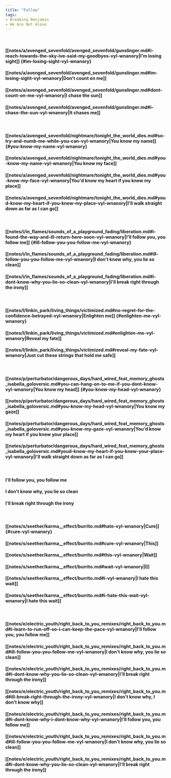 ```yaml
---
title: "Follow"
tags:
- Breaking Benjamin
- We Are Not Alone
---
```

&nbsp;
#### [[notes/a/avenged_sevenfold/avenged_sevenfold/gunslinger.md#i-reach-towards-the-sky-ive-said-my-goodbyes-vyl-wnanory|I'm losing sight]] {#im-losing-sight-vyl-wnanory}
#### [[notes/a/avenged_sevenfold/avenged_sevenfold/gunslinger.md#im-losing-sight-vyl-wnanory|Don't count on me]]
#### [[notes/a/avenged_sevenfold/avenged_sevenfold/gunslinger.md#dont-count-on-me-vyl-wnanory|I chase the sun]]
#### [[notes/a/avenged_sevenfold/avenged_sevenfold/gunslinger.md#i-chase-the-sun-vyl-wnanory|It chases me]]
&nbsp;
#### [[notes/a/avenged_sevenfold/nightmare/tonight_the_world_dies.md#so-try-and-numb-me-while-you-can-vyl-wnanory|You know my name]] {#you-know-my-name-vyl-wnanory}
#### [[notes/a/avenged_sevenfold/nightmare/tonight_the_world_dies.md#you-know-my-name-vyl-wnanory|You know my face]]
#### [[notes/a/avenged_sevenfold/nightmare/tonight_the_world_dies.md#you-know-my-face-vyl-wnanory|You'd know my heart if you knew my place]]
#### [[notes/a/avenged_sevenfold/nightmare/tonight_the_world_dies.md#youd-know-my-heart-if-you-knew-my-place-vyl-wnanory|I'll walk straight down as far as I can go]]
&nbsp;
#### [[notes/i/in_flames/sounds_of_a_playground_fading/liberation.md#i-found-the-way-and-ill-return-here-soon-vyl-wnanory|I'll follow you, you follow me]] {#ill-follow-you-you-follow-me-vyl-wnanory}
#### [[notes/i/in_flames/sounds_of_a_playground_fading/liberation.md#ill-follow-you-you-follow-me-vyl-wnanory|I don't know why, you lie so clean]]
#### [[notes/i/in_flames/sounds_of_a_playground_fading/liberation.md#i-dont-know-why-you-lie-so-clean-vyl-wnanory|I'll break right through the irony]]
&nbsp;
#### [[notes/l/linkin_park/living_things/victimized.md#no-regret-for-the-confidence-betrayed-vyl-wnanory|Enlighten me]] {#enlighten-me-vyl-wnanory}
#### [[notes/l/linkin_park/living_things/victimized.md#enlighten-me-vyl-wnanory|Reveal my fate]]
#### [[notes/l/linkin_park/living_things/victimized.md#reveal-my-fate-vyl-wnanory|Just cut these strings that hold me safe]]
&nbsp;
#### [[notes/p/perturbator/dangerous_days/hard_wired_feat_memory_ghosts_isabella_goloversic.md#you-can-hang-on-to-me-if-you-dont-know-vyl-wnanory|You know my head]] {#you-know-my-head-vyl-wnanory}
#### [[notes/p/perturbator/dangerous_days/hard_wired_feat_memory_ghosts_isabella_goloversic.md#you-know-my-head-vyl-wnanory|You know my gaze]]
#### [[notes/p/perturbator/dangerous_days/hard_wired_feat_memory_ghosts_isabella_goloversic.md#you-know-my-gaze-vyl-wnanory|You'd know my heart if you knew your place]]
#### [[notes/p/perturbator/dangerous_days/hard_wired_feat_memory_ghosts_isabella_goloversic.md#youd-know-my-heart-if-you-knew-your-place-vyl-wnanory|I'll walk straight down as far as I can go]]
&nbsp;
#### I'll follow you, you follow me
#### I don't know why, you lie so clean
#### I'll break right through the irony
&nbsp;
#### [[notes/s/seether/karma__effect/burrito.md#hate-vyl-wnanory|Cure]] {#cure-vyl-wnanory}
#### [[notes/s/seether/karma__effect/burrito.md#cure-vyl-wnanory|This]]
#### [[notes/s/seether/karma__effect/burrito.md#this-vyl-wnanory|Wait]]
#### [[notes/s/seether/karma__effect/burrito.md#wait-vyl-wnanory|I]]
#### [[notes/s/seether/karma__effect/burrito.md#i-vyl-wnanory|I hate this wait]]
#### [[notes/s/seether/karma__effect/burrito.md#i-hate-this-wait-vyl-wnanory|I hate this wait]]
&nbsp;
#### [[notes/e/electric_youth/right_back_to_you_remixes/right_back_to_you.md#i-learn-to-run-off-so-i-can-keep-the-pace-vyl-wnanory|I'll follow you, you follow me]]
#### [[notes/e/electric_youth/right_back_to_you_remixes/right_back_to_you.md#ill-follow-you-you-follow-me-vyl-wnanory|I don't know why, you lie so clean]]
#### [[notes/e/electric_youth/right_back_to_you_remixes/right_back_to_you.md#i-dont-know-why-you-lie-so-clean-vyl-wnanory|I'll break right through the irony]]
#### [[notes/e/electric_youth/right_back_to_you_remixes/right_back_to_you.md#ill-break-right-through-the-irony-vyl-wnanory|I don't know why, I don't know why]]
#### [[notes/e/electric_youth/right_back_to_you_remixes/right_back_to_you.md#i-dont-know-why-i-dont-know-why-vyl-wnanory|I'll follow you, you follow me]]
#### [[notes/e/electric_youth/right_back_to_you_remixes/right_back_to_you.md#ill-follow-you-you-follow-me-vyl-wnanory|I don't know why, you lie so clean]]
#### [[notes/e/electric_youth/right_back_to_you_remixes/right_back_to_you.md#i-dont-know-why-you-lie-so-clean-vyl-wnanory|I'll break right through the irony]]
